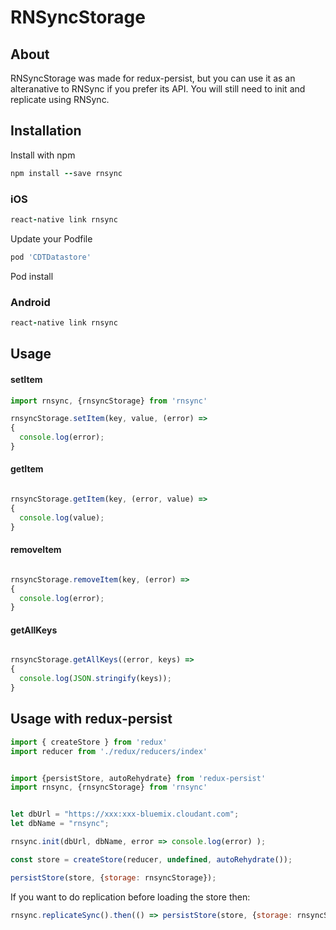 
# RNSyncStorage


## About

RNSyncStorage was made for redux-persist, but you can use it as an alteranative to RNSync if you prefer its API.  You will still need to init and replicate using RNSync.

## Installation

Install with npm
```ruby
npm install --save rnsync
```

### iOS

```ruby
react-native link rnsync
```

Update your Podfile
```ruby
pod 'CDTDatastore'
```

Pod install

### Android

```ruby
react-native link rnsync
```

## Usage

#### setItem
```javascript
import rnsync, {rnsyncStorage} from 'rnsync'

rnsyncStorage.setItem(key, value, (error) =>
{
  console.log(error);
}
```

#### getItem
```javascript

rnsyncStorage.getItem(key, (error, value) =>
{
  console.log(value);
}
```

#### removeItem
```javascript

rnsyncStorage.removeItem(key, (error) =>
{
  console.log(error);
}
```

#### getAllKeys
```javascript

rnsyncStorage.getAllKeys((error, keys) =>
{
  console.log(JSON.stringify(keys));
}
```


## Usage with redux-persist

```javascript
import { createStore } from 'redux'
import reducer from './redux/reducers/index'


import {persistStore, autoRehydrate} from 'redux-persist'
import rnsync, {rnsyncStorage} from 'rnsync'


let dbUrl = "https://xxx:xxx-bluemix.cloudant.com";
let dbName = "rnsync";

rnsync.init(dbUrl, dbName, error => console.log(error) );

const store = createStore(reducer, undefined, autoRehydrate());

persistStore(store, {storage: rnsyncStorage});
```
If you want to do replication before loading the store then:

```javascript
rnsync.replicateSync().then(() => persistStore(store, {storage: rnsyncStorage}));
```
